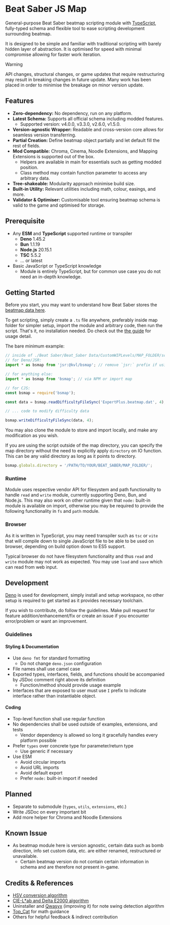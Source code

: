 # Beat Saber JS Map

General-purpose Beat Saber beatmap scripting module with
[TypeScript](https://www.typescriptlang.org/), fully-typed schema and flexible tool to ease
scripting development surrounding beatmap.

It is designed to be simple and familiar with traditional scripting with barely hidden layer of
abstraction. It is optimised for speed with minimal compromise allowing for faster work iteration.

> [!WARNING]
>
> API changes, structural changes, or game updates that require restructuring may result in breaking
> changes in future update. Many work has been placed in order to minimise the breakage on minor
> version update.

## Features

- **Zero-dependency:** No dependency, run on any platform.
- **Latest Schema:** Supports all official schema including modded features.
  - Supported version: v4.0.0, v3.3.0, v2.6.0, v1.5.0.
- **Version-agnostic Wrapper:** Readable and cross-version core allows for seamless version
  transferring.
- **Partial Creation:** Define beatmap object partially and let default fill the rest of fields.
- **Mod Compatible:** Chroma, Cinema, Noodle Extensions, and Mapping Extensions is supported out of
  the box.
  - Helpers are available in main for essentials such as getting modded position.
  - Class method may contain function parameter to access any arbitrary data.
- **Tree-shakeable:** Modularity approach minimise build size.
- **Built-in Utility:** Relevant utilities including math, colour, easings, and more.
- **Validator & Optimiser:** Customisable tool ensuring beatmap schema is valid to the game and
  optimised for storage.

## Prerequisite

- Any **ESM** and **TypeScript** supported runtime or transpiler
  - **Deno** 1.45.2
  - **Bun** 1.1.19
  - **Node.js** 20.15.1
  - **TSC** 5.5.2
  - ... or latest
- Basic JavaScript or TypeScript knowledge
  - Module is entirely TypeScript, but for common use case you do not need an in-depth knowledge.

## Getting Started

Before you start, you may want to understand how Beat Saber stores the
[beatmap data here](./BEATMAP.md).

To get scripting, simply create a `.ts` file anywhere, preferably inside map folder for simpler
setup, import the module and arbitrary code, then run the script. That's it, no installation needed.
Do check out the [the guide](./GUIDE.md) for usage detail.

The bare minimum example:

```ts
// inside of ./Beat Saber/Beat_Saber Data/CustomWIPLevels/MAP_FOLDER/script.ts
// for Deno/JSR:
import * as bsmap from 'jsr:@kvl/bsmap'; // remove `jsr:` prefix if using `deno add` command

// for anything else:
import * as bsmap from 'bsmap'; // via NPM or import map

// for CJS:
const bsmap = require('bsmap');

const data = bsmap.readDifficultyFileSync('ExpertPlus.beatmap.dat', 4);

// ... code to modify difficulty data

bsmap.writeDifficultyFileSync(data, 4);
```

You may also clone the module to store and import locally, and make any modification as you wish.

If you are using the script outside of the map directory, you can specify the map directory without
the need to explicitly apply `directory` on IO function. This can be any valid directory as long as
it points to directory.

```ts
bsmap.globals.directory = '/PATH/TO/YOUR/BEAT_SABER/MAP_FOLDER/';
```

### Runtime

Module uses respective vendor API for filesystem and path functionality to handle `read` and `write`
module, currently supporting Deno, Bun, and Node.js. This may also work on other runtime given that
`node:` built-in module is available on import, otherwise you may be required to provide the
following functionality in `fs` and `path` module.

### Browser

As it is written in TypeScript, you may need transpiler such as `tsc` or `vite` that will compile
down to single JavaScript file to be able to be used on browser, depending on build option down to
ES5 support.

Typical browser do not have filesystem functionality and thus `read` and `write` module may not work
as expected. You may use `load` and `save` which can read from web input.

## Development

[Deno](https://deno.com/) is used for development, simply install and setup workspace, no other
setup is required to get started as it provides necessary toolchain.

If you wish to contribute, do follow the guidelines. Make pull request for feature
addition/enhancement/fix or create an issue if you encounter error/problem or want an improvement.

### Guidelines

#### Styling & Documentation

- Use `deno fmt` for standard formatting
  - Do not change `deno.json` configuration
- File names shall use camel case
- Exported types, interfaces, fields, and functions should be accompanied by JSDoc comment right
  above its definition
  - Function/method should provide usage example
- Interfaces that are exposed to user must use `I` prefix to indicate interface rather than
  instantiable object.

#### Coding

- Top-level function shall use regular function
- No dependencies shall be used outside of examples, extensions, and tests
  - Vendor dependency is allowed so long it gracefully handles every platform possible
- Prefer `types` over concrete type for parameter/return type
  - Use generic if necessary
- Use ESM
  - Avoid circular imports
  - Avoid URL imports
  - Avoid default export
  - Prefer `node:` built-in import if needed

## Planned

- Separate to submodule (`types`, `utils`, `extensions`, etc.)
- Write JSDoc on every important bit
- Add more helper for Chroma and Noodle Extensions

## Known Issue

- As beatmap module here is version agnostic, certain data such as bomb direction, info set custom
  data, etc. are either renamed, restructured or unavailable.
  - Certain beatmap version do not contain certain information in schema and are therefore not
    present in-game.

## Credits & References

- [HSV conversion algorithm](https://axonflux.com/handy-rgb-to-hsl-and-rgb-to-hsv-color-model-c)
- [CIE-L\*ab and Delta E2000 algorithm](https://www.easyrgb.com/)
- Uninstaller and [Qwasyx](https://github.com/Qwasyx/) (improving it) for note swing detection
  algorithm
- [Top_Cat](https://github.com/Top-Cat/) for math guidance
- Others for helpful feedback & indirect contribution
